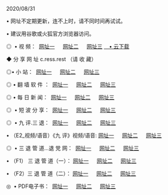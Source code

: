 <p>2020/08/31
<p>• 网址不定期更新，连不上时，请不同时间再试试。
<p>• 建议用谷歌或火狐官方浏览器访问。
<p>◎  • 视 频： 
<a href="http://tcb.fasoclash.com/" target="_blank">网址一</a> 　 
<a href="http://tbb.fasoclash.com/" target="_blank">网址二</a> 　 
<a href="http://tab.fasoclash.com/b.html" target="_blank">网址三</a>
<a href="https://disk.yandex.ru/d/wIUK0uxc3Gk4Ng" target="_blank">　• 云下载 </a></p>
<p>◆ 分 享 网 址  c.ress.rest   （请 收 藏） </p>

<p>◎•  小 站：  
<a href="http://tcb.fasoclash.com/f.html" target="_blank">网址一</a> 　 
<a href="http://tbb.fasoclash.com/h.html" target="_blank">网址二</a> 　 
<a href="http://tab.fasoclash.com/k/" target="_blank">网址三</a></p><p>

<p>◎  • 翻 墙 软 件 ：  
<a href="http://tcb.fasoclash.com/ff/" target="_blank">网址一</a> 　 
<a href="http://tbb.fasoclash.com/s/read/a1_nd.html" target="_blank">网址二</a> 　 
<a href="http://tab.fasoclash.com/ff/index.html" target="_blank">网址三</a></p>
<p>◎  • 每 日 新 闻：  
<a href="http://tcb.fasoclash.com/day/" target="_blank">网址一</a> 　 
<a href="http://tbb.fasoclash.com/day/" target="_blank">网址二</a> 　 
<a href="http://tab.fasoclash.com/day/index.html" target="_blank">网址三</a></p>
<p>◎   • 短 波 分 享：  
<a href="http://tcb.fasoclash.com/h/" target="_blank">网址一</a> 　 
<a href="http://tab.fasoclash.com/h/" target="_blank">网址二</a> 　 
<a href="http://tbb.fasoclash.com/h/index.html" target="_blank">网址三</a></p>
<p>◎   • 九 评.三 退：  
<a href="http://tcb.fasoclash.com/t/" target="_blank">网址一</a> 　 
<a href="http://tab.fasoclash.com/v2/index.html" target="_blank">网址二</a> 　 
<a href="http://tbb.fasoclash.com/tt/index.html" target="_blank">网址三</a> 　</p>
<p>  • （E2_视频/语音）《九 评》视频/语音: 
<a href="http://tcb.fasoclash.com/7738.html" target="_blank">网址一</a> 　 
<a href="http://tab.fasoclash.com/7614.html" target="_blank">网址二</a> 　 
<a href="http://tbb.fasoclash.com/7633.html" target="_blank">网址三</a></p>
<p>◎   • 三 退 管 道...退 党 网：  
<a href="http://tcb.fasoclash.com/go/td1.html" target="_blank">网址一</a> 　 
<a href="http://tab.fasoclash.com/go/td2.html" target="_blank">网址二</a> 　 
<a href="http://tbb.fasoclash.com/go/td3.html" target="_blank">网址三</a></p>
<p>  • （F1） 三 退 管 道（一）： 
<a href="http://tcb.fasoclash.com/dd/" target="_blank">网址一</a> 　 
<a href="http://tab.fasoclash.com/s/read/a1_tdx.html" target="_blank">网址二</a> 　 
<a href="http://tbb.fasoclash.com/dd/" target="_blank">网址三</a></p>
<p>  • （F2）三 退 管 道（二）： 
<a href="http://tab.fasoclash.com/d/" target="_blank">网址一</a> 　 
<a href="http://tcb.fasoclash.com/d/index.html" target="_blank">网址二</a> 　 
<a href="http://tbb.fasoclash.com/d/" target="_blank">网址三</a></p>
<p>◎   • PDF电子书：  
<a href="http://tcb.fasoclash.com/p/" target="_blank">网址一</a> 　 
<a href="http://tbb.fasoclash.com/p/index.html" target="_blank">网址二</a> 　 
<a href="http://tab.fasoclash.com/p/" target="_blank">网址三</a></p>

